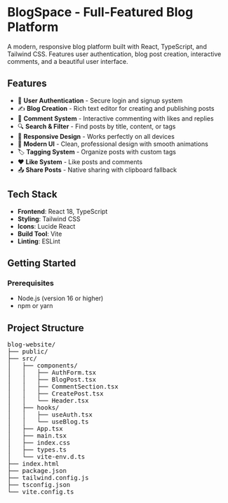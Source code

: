 # BlogSpace - Full-Featured Blog Platform

A modern, responsive blog platform built with React, TypeScript, and Tailwind CSS. Features user authentication, blog post creation, interactive comments, and a beautiful user interface.

## Features

- 🔐 **User Authentication** - Secure login and signup system
- ✍️ **Blog Creation** - Rich text editor for creating and publishing posts
- 💬 **Comment System** - Interactive commenting with likes and replies
- 🔍 **Search & Filter** - Find posts by title, content, or tags
- 📱 **Responsive Design** - Works perfectly on all devices
- 🎨 **Modern UI** - Clean, professional design with smooth animations
- 🏷️ **Tagging System** - Organize posts with custom tags
- ❤️ **Like System** - Like posts and comments
- 📤 **Share Posts** - Native sharing with clipboard fallback

## Tech Stack

- **Frontend**: React 18, TypeScript
- **Styling**: Tailwind CSS
- **Icons**: Lucide React
- **Build Tool**: Vite
- **Linting**: ESLint

## Getting Started

### Prerequisites

- Node.js (version 16 or higher)
- npm or yarn

## Project Structure
<pre>
blog-website/
├── public/
├── src/
│   ├── components/
│   │   ├── AuthForm.tsx
│   │   ├── BlogPost.tsx
│   │   ├── CommentSection.tsx
│   │   ├── CreatePost.tsx
│   │   └── Header.tsx
│   ├── hooks/
│   │   ├── useAuth.tsx
│   │   └── useBlog.ts
│   ├── App.tsx
│   ├── main.tsx
│   ├── index.css
│   ├── types.ts
│   └── vite-env.d.ts
├── index.html
├── package.json
├── tailwind.config.js
├── tsconfig.json
└── vite.config.ts
</pre>
